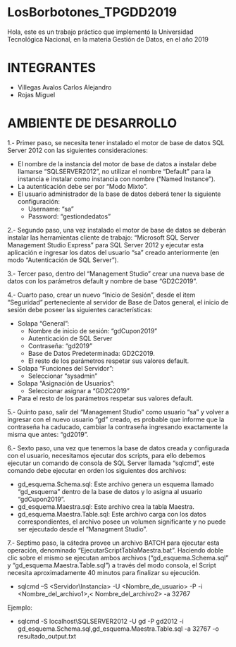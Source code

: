 # LosBorbotones_TPGDD2019
Hola, este es un trabajo práctico que implementó la Universidad Tecnológica Nacional, en la materia Gestión de Datos, en el año 2019

# INTEGRANTES
* Villegas Avalos Carlos Alejandro
* Rojas Miguel

# AMBIENTE DE DESARROLLO
1.- Primer paso, se necesita tener instalado el motor de base de datos SQL Server 2012 con las siguientes consideraciones:
* El nombre de la instancia del motor de base de datos a instalar debe llamarse “SQLSERVER2012”, no utilizar el nombre “Default” para la instancia e instalar como instancia con nombre (“Named Instance”).
* La autenticación debe ser por “Modo Mixto”.
* El usuario administrador de la base de datos deberá tener la siguiente configuración:
  * Username: “sa”
  * Password: “gestiondedatos”

2.- Segundo paso, una vez instalado el motor de base de datos se deberán instalar las herramientas cliente de trabajo: “Microsoft SQL Server Management Studio Express” para SQL Server 2012 y ejecutar esta aplicación e ingresar los datos del usuario “sa” creado anteriormente (en modo “Autenticación de SQL Server”).

3.- Tercer paso, dentro del “Management Studio” crear una nueva base de datos con los parámetros default y nombre de base “GD2C2019”.

4.- Cuarto paso, crear un nuevo “Inicio de Sesión”, desde el item “Seguridad” perteneciente al servidor de Base de Datos general, el inicio de sesión debe poseer las siguientes características:
* Solapa “General”:
  * Nombre de inicio de sesión: “gdCupon2019”
  * Autenticación de SQL Server
  * Contraseña: “gd2019”
  * Base de Datos Predeterminada: GD2C2019.
  * El resto de los parámetros respetar sus valores default.
* Solapa “Funciones del Servidor”:
  * Seleccionar “sysadmin”
* Solapa “Asignación de Usuarios”:
  * Seleccionar asignar a “GD2C2019”
* Para el resto de los parámetros respetar sus valores default.

5.- Quinto paso, salir del “Management Studio” como usuario “sa” y volver a ingresar con el nuevo usuario “gd” creado, es probable que informe que la contraseña ha caducado, cambiar la contraseña ingresando exactamente la misma que antes: “gd2019”.

6.- Sexto paso, una vez que tenemos la base de datos creada y configurada con el usuario, necesitamos ejecutar dos scripts, para ello debemos ejecutar un comando de consola de SQL Server llamada “sqlcmd”, este comando debe ejecutar en orden los siguientes dos archivos:
* gd_esquema.Schema.sql: Este archivo genera un esquema llamado “gd_esquema” dentro de la base de datos y lo asigna al usuario “gdCupon2019”.
* gd_esquema.Maestra.sql: Este archivo crea la tabla Maestra.
* gd_esquema.Maestra.Table.sql: Este archivo carga con los datos correspondientes, el archivo posee un volumen significante y no puede ser ejecutado desde el “Managment Studio”.

7.- Septimo paso, la cátedra provee un archivo BATCH para ejecutar esta operación, denominado “EjecutarScriptTablaMaestra.bat”. Haciendo doble clic sobre el mismo se ejecutan ambos archivos (“gd_esquema.Schema.sql” y “gd_esquema.Maestra.Table.sql”) a través del modo consola, el Script necesita aproximadamente 40 minutos para finalizar su ejecución.
 * sqlcmd –S <Servidor\Instancia> -U <Nombre_de_usuario> -P <Password> -i <Nombre_del_archivo1>,< Nombre_del_archivo2> -a 32767

Ejemplo:
 * sqlcmd -S localhost\SQLSERVER2012 -U gd -P gd2012 -i gd_esquema.Schema.sql,gd_esquema.Maestra.Table.sql -a 32767 -o resultado_output.txt
